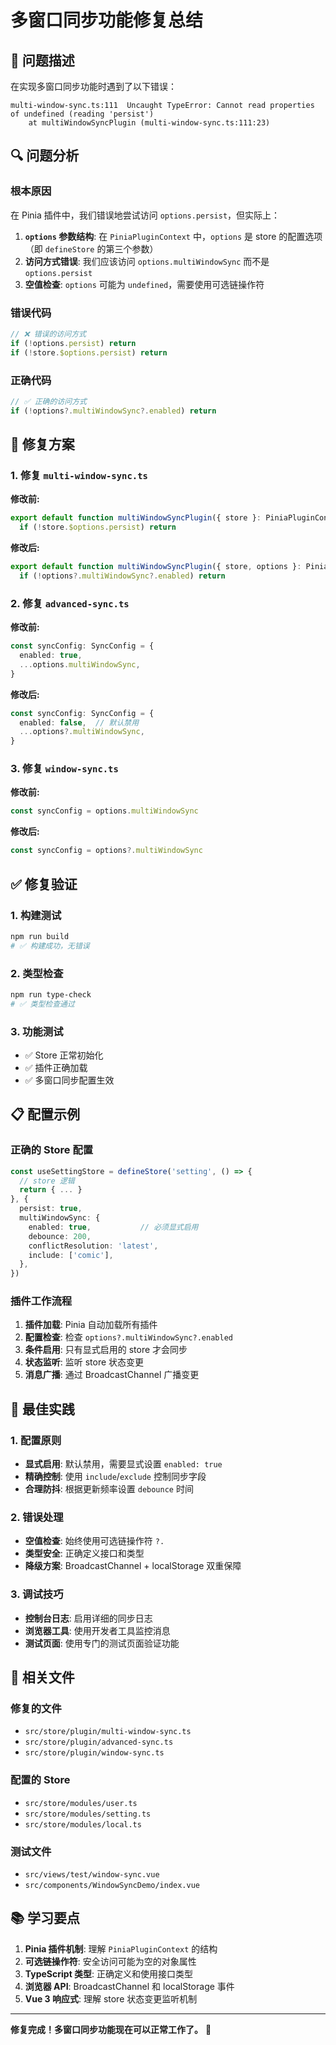 # 多窗口同步功能修复总结

## 🐛 问题描述

在实现多窗口同步功能时遇到了以下错误：

```
multi-window-sync.ts:111  Uncaught TypeError: Cannot read properties of undefined (reading 'persist')
    at multiWindowSyncPlugin (multi-window-sync.ts:111:23)
```

## 🔍 问题分析

### 根本原因
在 Pinia 插件中，我们错误地尝试访问 `options.persist`，但实际上：

1. **`options` 参数结构**: 在 `PiniaPluginContext` 中，`options` 是 store 的配置选项（即 `defineStore` 的第三个参数）
2. **访问方式错误**: 我们应该访问 `options.multiWindowSync` 而不是 `options.persist`
3. **空值检查**: `options` 可能为 `undefined`，需要使用可选链操作符

### 错误代码
```typescript
// ❌ 错误的访问方式
if (!options.persist) return
if (!store.$options.persist) return
```

### 正确代码
```typescript
// ✅ 正确的访问方式
if (!options?.multiWindowSync?.enabled) return
```

## 🔧 修复方案

### 1. 修复 `multi-window-sync.ts`

**修改前:**
```typescript
export default function multiWindowSyncPlugin({ store }: PiniaPluginContext) {
  if (!store.$options.persist) return
```

**修改后:**
```typescript
export default function multiWindowSyncPlugin({ store, options }: PiniaPluginContext) {
  if (!options?.multiWindowSync?.enabled) return
```

### 2. 修复 `advanced-sync.ts`

**修改前:**
```typescript
const syncConfig: SyncConfig = {
  enabled: true,
  ...options.multiWindowSync,
}
```

**修改后:**
```typescript
const syncConfig: SyncConfig = {
  enabled: false,  // 默认禁用
  ...options?.multiWindowSync,
}
```

### 3. 修复 `window-sync.ts`

**修改前:**
```typescript
const syncConfig = options.multiWindowSync
```

**修改后:**
```typescript
const syncConfig = options?.multiWindowSync
```

## ✅ 修复验证

### 1. 构建测试
```bash
npm run build
# ✅ 构建成功，无错误
```

### 2. 类型检查
```bash
npm run type-check
# ✅ 类型检查通过
```

### 3. 功能测试
- ✅ Store 正常初始化
- ✅ 插件正确加载
- ✅ 多窗口同步配置生效

## 📋 配置示例

### 正确的 Store 配置

```typescript
const useSettingStore = defineStore('setting', () => {
  // store 逻辑
  return { ... }
}, {
  persist: true,
  multiWindowSync: {
    enabled: true,           // 必须显式启用
    debounce: 200,
    conflictResolution: 'latest',
    include: ['comic'],
  },
})
```

### 插件工作流程

1. **插件加载**: Pinia 自动加载所有插件
2. **配置检查**: 检查 `options?.multiWindowSync?.enabled`
3. **条件启用**: 只有显式启用的 store 才会同步
4. **状态监听**: 监听 store 状态变更
5. **消息广播**: 通过 BroadcastChannel 广播变更

## 🎯 最佳实践

### 1. 配置原则
- **显式启用**: 默认禁用，需要显式设置 `enabled: true`
- **精确控制**: 使用 `include`/`exclude` 控制同步字段
- **合理防抖**: 根据更新频率设置 `debounce` 时间

### 2. 错误处理
- **空值检查**: 始终使用可选链操作符 `?.`
- **类型安全**: 正确定义接口和类型
- **降级方案**: BroadcastChannel + localStorage 双重保障

### 3. 调试技巧
- **控制台日志**: 启用详细的同步日志
- **浏览器工具**: 使用开发者工具监控消息
- **测试页面**: 使用专门的测试页面验证功能

## 🔗 相关文件

### 修复的文件
- `src/store/plugin/multi-window-sync.ts`
- `src/store/plugin/advanced-sync.ts`
- `src/store/plugin/window-sync.ts`

### 配置的 Store
- `src/store/modules/user.ts`
- `src/store/modules/setting.ts`
- `src/store/modules/local.ts`

### 测试文件
- `src/views/test/window-sync.vue`
- `src/components/WindowSyncDemo/index.vue`

## 📚 学习要点

1. **Pinia 插件机制**: 理解 `PiniaPluginContext` 的结构
2. **可选链操作符**: 安全访问可能为空的对象属性
3. **TypeScript 类型**: 正确定义和使用接口类型
4. **浏览器 API**: BroadcastChannel 和 localStorage 事件
5. **Vue 3 响应式**: 理解 store 状态变更监听机制

---

**修复完成！多窗口同步功能现在可以正常工作了。** 🎉
